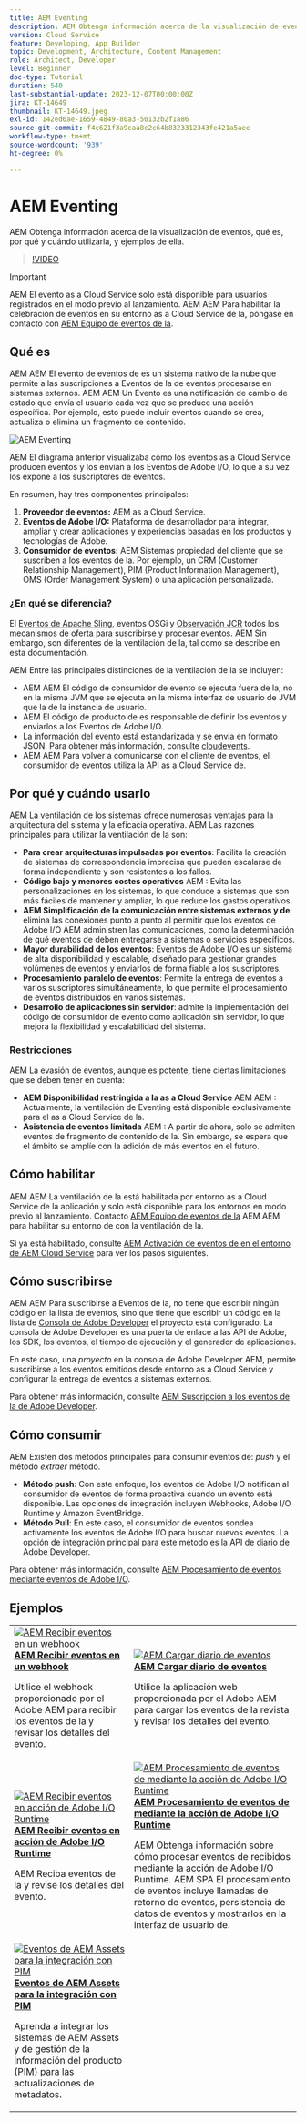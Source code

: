 ```yaml
---
title: AEM Eventing
description: AEM Obtenga información acerca de la visualización de eventos, qué es, por qué y cuándo utilizarla, y ejemplos de ella.
version: Cloud Service
feature: Developing, App Builder
topic: Development, Architecture, Content Management
role: Architect, Developer
level: Beginner
doc-type: Tutorial
duration: 540
last-substantial-update: 2023-12-07T00:00:00Z
jira: KT-14649
thumbnail: KT-14649.jpeg
exl-id: 142ed6ae-1659-4849-80a3-50132b2f1a86
source-git-commit: f4c621f3a9caa8c2c64b8323312343fe421a5aee
workflow-type: tm+mt
source-wordcount: '939'
ht-degree: 0%

---
```


# AEM Eventing

AEM Obtenga información acerca de la visualización de eventos, qué es, por qué y cuándo utilizarla, y ejemplos de ella.

>[!VIDEO](https://video.tv.adobe.com/v/3426686?quality=12&learn=on)

>[!IMPORTANT]
>
>AEM El evento as a Cloud Service solo está disponible para usuarios registrados en el modo previo al lanzamiento. AEM AEM Para habilitar la celebración de eventos en su entorno as a Cloud Service de la, póngase en contacto con [AEM Equipo de eventos de la](mailto:grp-aem-events@adobe.com).

## Qué es

AEM AEM El evento de eventos de es un sistema nativo de la nube que permite a las suscripciones a Eventos de la de eventos procesarse en sistemas externos. AEM AEM Un Evento es una notificación de cambio de estado que envía el usuario cada vez que se produce una acción específica. Por ejemplo, esto puede incluir eventos cuando se crea, actualiza o elimina un fragmento de contenido.

![AEM Eventing](./assets/aem-eventing.png)

AEM El diagrama anterior visualizaba cómo los eventos as a Cloud Service producen eventos y los envían a los Eventos de Adobe I/O, lo que a su vez los expone a los suscriptores de eventos.

En resumen, hay tres componentes principales:

1. **Proveedor de eventos:** AEM as a Cloud Service.
1. **Eventos de Adobe I/O:** Plataforma de desarrollador para integrar, ampliar y crear aplicaciones y experiencias basadas en los productos y tecnologías de Adobe.
1. **Consumidor de eventos:** AEM Sistemas propiedad del cliente que se suscriben a los eventos de la. Por ejemplo, un CRM (Customer Relationship Management), PIM (Product Information Management), OMS (Order Management System) o una aplicación personalizada.

### ¿En qué se diferencia?

El [Eventos de Apache Sling](https://sling.apache.org/documentation/bundles/apache-sling-eventing-and-job-handling.html), eventos OSGi y [Observación JCR](https://jackrabbit.apache.org/oak/docs/features/observation.html) todos los mecanismos de oferta para suscribirse y procesar eventos. AEM Sin embargo, son diferentes de la ventilación de la, tal como se describe en esta documentación.

AEM Entre las principales distinciones de la ventilación de la se incluyen:

- AEM AEM El código de consumidor de evento se ejecuta fuera de la, no en la misma JVM que se ejecuta en la misma interfaz de usuario de JVM que la de la instancia de usuario.
- AEM El código de producto de es responsable de definir los eventos y enviarlos a los Eventos de Adobe I/O.
- La información del evento está estandarizada y se envía en formato JSON. Para obtener más información, consulte [cloudevents](https://cloudevents.io/).
- AEM AEM Para volver a comunicarse con el cliente de eventos, el consumidor de eventos utiliza la API as a Cloud Service de.


## Por qué y cuándo usarlo

AEM La ventilación de los sistemas ofrece numerosas ventajas para la arquitectura del sistema y la eficacia operativa. AEM Las razones principales para utilizar la ventilación de la son:

- **Para crear arquitecturas impulsadas por eventos**: Facilita la creación de sistemas de correspondencia imprecisa que pueden escalarse de forma independiente y son resistentes a los fallos.
- **Código bajo y menores costes operativos** AEM : Evita las personalizaciones en los sistemas, lo que conduce a sistemas que son más fáciles de mantener y ampliar, lo que reduce los gastos operativos.
- **AEM Simplificación de la comunicación entre sistemas externos y de**: elimina las conexiones punto a punto al permitir que los eventos de Adobe I/O AEM administren las comunicaciones, como la determinación de qué eventos de deben entregarse a sistemas o servicios específicos.
- **Mayor durabilidad de los eventos**: Eventos de Adobe I/O es un sistema de alta disponibilidad y escalable, diseñado para gestionar grandes volúmenes de eventos y enviarlos de forma fiable a los suscriptores.
- **Procesamiento paralelo de eventos**: Permite la entrega de eventos a varios suscriptores simultáneamente, lo que permite el procesamiento de eventos distribuidos en varios sistemas.
- **Desarrollo de aplicaciones sin servidor**: admite la implementación del código de consumidor de evento como aplicación sin servidor, lo que mejora la flexibilidad y escalabilidad del sistema.

### Restricciones

AEM La evasión de eventos, aunque es potente, tiene ciertas limitaciones que se deben tener en cuenta:

- **AEM Disponibilidad restringida a la as a Cloud Service** AEM AEM : Actualmente, la ventilación de Eventing está disponible exclusivamente para el as a Cloud Service de la.
- **Asistencia de eventos limitada** AEM : A partir de ahora, solo se admiten eventos de fragmento de contenido de la. Sin embargo, se espera que el ámbito se amplíe con la adición de más eventos en el futuro.

## Cómo habilitar

AEM AEM La ventilación de la está habilitada por entorno as a Cloud Service de la aplicación y solo está disponible para los entornos en modo previo al lanzamiento. Contacto [AEM Equipo de eventos de la](mailto:grp-aem-events@adobe.com) AEM AEM para habilitar su entorno de con la ventilación de la.

Si ya está habilitado, consulte [AEM Activación de eventos de en el entorno de AEM Cloud Service](https://developer.adobe.com/experience-cloud/experience-manager-apis/guides/events/#enable-aem-events-on-your-aem-cloud-service-environment) para ver los pasos siguientes.

## Cómo suscribirse

AEM AEM Para suscribirse a Eventos de la, no tiene que escribir ningún código en la lista de eventos, sino que tiene que escribir un código en la lista de [Consola de Adobe Developer](https://developer.adobe.com/) el proyecto está configurado. La consola de Adobe Developer es una puerta de enlace a las API de Adobe, los SDK, los eventos, el tiempo de ejecución y el generador de aplicaciones.

En este caso, una _proyecto_ en la consola de Adobe Developer AEM, permite suscribirse a los eventos emitidos desde entorno as a Cloud Service y configurar la entrega de eventos a sistemas externos.

Para obtener más información, consulte [AEM Suscripción a los eventos de la de Adobe Developer](https://developer.adobe.com/experience-cloud/experience-manager-apis/guides/events/#how-to-subscribe-to-aem-events-in-the-adobe-developer-console).

## Cómo consumir

AEM Existen dos métodos principales para consumir eventos de: _push_ y el método _extraer_ método.

- **Método push**: Con este enfoque, los eventos de Adobe I/O notifican al consumidor de eventos de forma proactiva cuando un evento está disponible. Las opciones de integración incluyen Webhooks, Adobe I/O Runtime y Amazon EventBridge.
- **Método Pull**: En este caso, el consumidor de eventos sondea activamente los eventos de Adobe I/O para buscar nuevos eventos. La opción de integración principal para este método es la API de diario de Adobe Developer.

Para obtener más información, consulte [AEM Procesamiento de eventos mediante eventos de Adobe I/O](https://developer.adobe.com/experience-cloud/experience-manager-apis/guides/events/#aem-events-processing-via-adobe-io).

## Ejemplos

<table>
  <tr>
    <td>
        <a  href="./examples/webhook.md"><img alt="AEM Recibir eventos en un webhook" src="./assets/examples/webhook/webhook-example.png"/></a>
        <div><strong><a href="./examples/webhook.md">AEM Recibir eventos en un webhook</a></strong></div>
        <p>
          Utilice el webhook proporcionado por el Adobe AEM para recibir los eventos de la y revisar los detalles del evento.
        </p>
      </td>
      <td>
        <a  href="./examples/journaling.md"><img alt="AEM Cargar diario de eventos" src="./assets/examples/journaling/eventing-journal.png"/></a>
        <div><strong><a href="./examples/journaling.md">AEM Cargar diario de eventos</a></strong></div>
        <p>
          Utilice la aplicación web proporcionada por el Adobe AEM para cargar los eventos de la revista y revisar los detalles del evento.
        </p>
      </td>
    </tr>
  <tr>
    <td>
        <a  href="./examples/runtime-action.md"><img alt="AEM Recibir eventos en acción de Adobe I/O Runtime" src="./assets/examples/runtime-action/eventing-runtime.png"/></a>
        <div><strong><a href="./examples/runtime-action.md">AEM Recibir eventos en acción de Adobe I/O Runtime</a></strong></div>
        <p>
          AEM Reciba eventos de la y revise los detalles del evento.
        </p>
      </td>
      <td>
        <a  href="./examples/event-processing-using-runtime-action.md"><img alt="AEM Procesamiento de eventos de mediante la acción de Adobe I/O Runtime" src="./assets/examples/event-processing-using-runtime-action/event-processing.png"/></a>
        <div><strong><a href="./examples/event-processing-using-runtime-action.md">AEM Procesamiento de eventos de mediante la acción de Adobe I/O Runtime</a></strong></div>
        <p>
          AEM Obtenga información sobre cómo procesar eventos de recibidos mediante la acción de Adobe I/O Runtime. AEM SPA El procesamiento de eventos incluye llamadas de retorno de eventos, persistencia de datos de eventos y mostrarlos en la interfaz de usuario de.
        </p>
      </td>
  </tr>    
  <tr>
    <td>
        <a  href="./examples/assets-pim-integration.md"><img alt="Eventos de AEM Assets para la integración con PIM" src="./assets/examples/assets-pim-integration/PIM-integration-tile.png"/></a>
        <div><strong><a href="./examples/assets-pim-integration.md">Eventos de AEM Assets para la integración con PIM</a></strong></div>
        <p>
          Aprenda a integrar los sistemas de AEM Assets y de gestión de la información del producto (PIM) para las actualizaciones de metadatos.
        </p>
      </td>
  </tr>  
</table>
